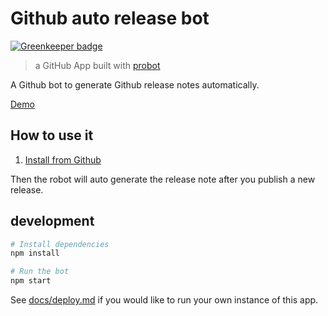 # Github auto release bot

[![Greenkeeper badge](https://badges.greenkeeper.io/axetroy/github-auto-release-bot.svg)](https://greenkeeper.io/)

> a GitHub App built with [probot](https://github.com/probot/probot)

A Github bot to generate Github release notes automatically.

[Demo](https://github.com/axetroy/github-release-bot-test/releases)

## How to use it

1. [Install from Github](https://github.com/apps/auto-release-bot/installations/new)

Then the robot will auto generate the release note after you publish a new release.

## development

```sh
# Install dependencies
npm install

# Run the bot
npm start
```

See [docs/deploy.md](docs/deploy.md) if you would like to run your own instance of this app.
